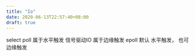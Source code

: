 ```yaml
---
title: "Io"
date: 2020-06-13T22:57:40+08:00
draft: true
---
```


select poll 属于水平触发
信号驱动IO 属于边缘触发
epoll 默认 水平触发， 也可边缘触发